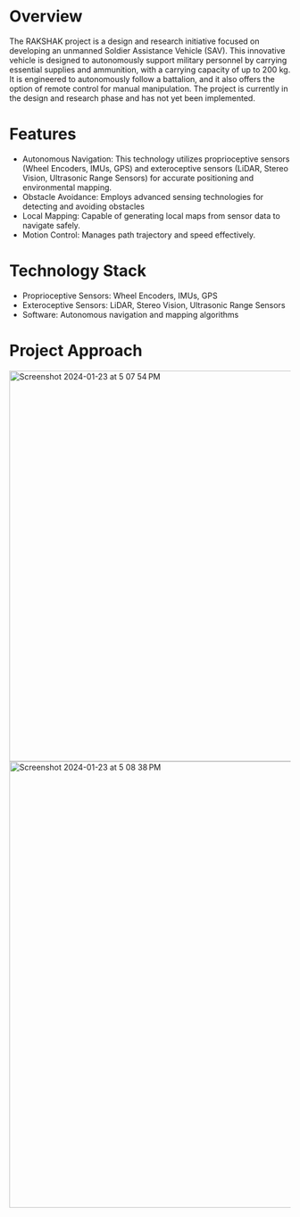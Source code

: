# Overview
The RAKSHAK project is a design and research initiative focused on developing an unmanned Soldier Assistance Vehicle (SAV). This innovative vehicle is designed to autonomously support military personnel by carrying essential supplies and ammunition, with a carrying capacity of up to 200 kg. It is engineered to autonomously follow a battalion, and it also offers the option of remote control for manual manipulation. The project is currently in the design and research phase and has not yet been implemented.

# Features
- Autonomous Navigation: This technology utilizes proprioceptive sensors (Wheel Encoders, IMUs, GPS) and exteroceptive sensors (LiDAR, Stereo Vision, Ultrasonic Range Sensors) for accurate positioning and environmental mapping.
- Obstacle Avoidance: Employs advanced sensing technologies for detecting and avoiding obstacles
- Local Mapping: Capable of generating local maps from sensor data to navigate safely.
- Motion Control: Manages path trajectory and speed effectively.

# Technology Stack
- Proprioceptive Sensors: Wheel Encoders, IMUs, GPS
- Exteroceptive Sensors: LiDAR, Stereo Vision, Ultrasonic Range Sensors
- Software: Autonomous navigation and mapping algorithms

# Project Approach
<img width="700" alt="Screenshot 2024-01-23 at 5 07 54 PM" src="https://github.com/monsieurupanshu/Soldier-Assistance-Vehicle/assets/43117284/1f3f170c-30df-4892-ab13-61aadc1cbaef">
<img width="800" alt="Screenshot 2024-01-23 at 5 08 38 PM" src="https://github.com/monsieurupanshu/Soldier-Assistance-Vehicle/assets/43117284/e2e80d5a-c35f-43e8-90cb-451527fc6c9f">

